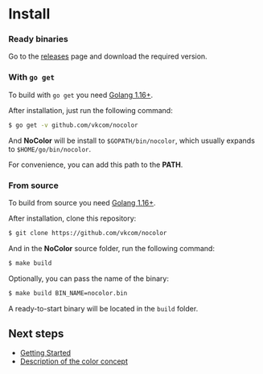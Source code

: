 # Install

### Ready binaries

Go to the [releases](https://github.com/vkcom/nocolor/releases) page and download the required version.

### With `go get`

To build with `go get` you need [Golang 1.16+](https://golang.org/).

After installation, just run the following command:

```sh
$ go get -v github.com/vkcom/nocolor
```

And **NoColor** will be install to `$GOPATH/bin/nocolor`, which usually expands to `$HOME/go/bin/nocolor`.

For convenience, you can add this path to the **PATH**.

### From source

To build from source you need [Golang 1.16+](https://golang.org/).

After installation, clone this repository:

```sh
$ git clone https://github.com/vkcom/nocolor
```

And in the **NoColor** source folder, run the following command:

```sh
$ make build
```

Optionally, you can pass the name of the binary:

```sh
$ make build BIN_NAME=nocolor.bin
```

A ready-to-start binary will be located in the `build` folder.

## Next steps

- [Getting Started](https://github.com/vkcom/nocolor/blob/master/docs/usage.md)
- [Description of the color concept](https://github.com/vkcom/nocolor/blob/master/docs/concept_of_colors.md)

